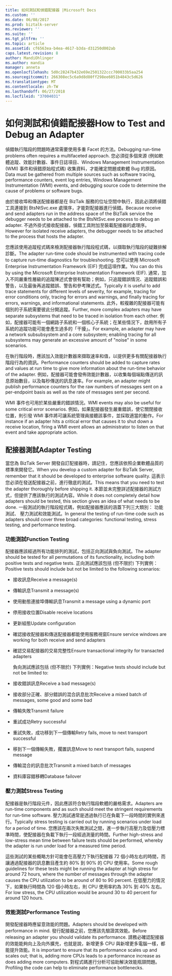 ```yaml
---
title: 如何測試和偵錯配接器 |Microsoft Docs
ms.custom: ''
ms.date: 06/08/2017
ms.prod: biztalk-server
ms.reviewer: ''
ms.suite: ''
ms.tgt_pltfrm: ''
ms.topic: article
ms.assetid: cf6563ea-b4ea-4617-b3da-d31250d002ab
caps.latest.revision: 8
author: MandiOhlinger
ms.author: mandia
manager: anneta
ms.openlocfilehash: 5d0c28247b432e69e2501322ccc700033b5aa254
ms.sourcegitcommit: 266308ec5c6a9d8d80ff298ee6051b4843c5d626
ms.translationtype: MT
ms.contentlocale: zh-TW
ms.lasthandoff: 06/27/2018
ms.locfileid: "37004031"
---
```

# <a name="how-to-test-and-debug-an-adapter"></a><span data-ttu-id="6b4c9-102">如何測試和偵錯配接器</span><span class="sxs-lookup"><span data-stu-id="6b4c9-102">How to Test and Debug an Adapter</span></span>
<span data-ttu-id="6b4c9-103">偵錯執行階段的問題時通常需要使用多重 Facet 的方法。</span><span class="sxs-lookup"><span data-stu-id="6b4c9-103">Debugging run-time problems often requires a multifaceted approach.</span></span> <span data-ttu-id="6b4c9-104">您必須從多個來源 (例如軟體追蹤、效能計數器、事件日誌項目、Windows Management Instrumentation (WMI) 事件和偵錯原始程式碼) 收集資料，才能確定問題或軟體 Bug 的原因。</span><span class="sxs-lookup"><span data-stu-id="6b4c9-104">Data must be gathered from multiple sources such as software tracing, performance counters, event log entries, Windows Management Instrumentation (WMI) events, and debugging source code to determine the cause of problems or software bugs.</span></span>  
  
 <span data-ttu-id="6b4c9-105">由於接收埠和傳送配接器都是在 BizTalk 服務的位址空間中執行，因此必須將偵錯工具連接到 BtsNtSvc.exe 處理序，才能對配接器進行偵錯。</span><span class="sxs-lookup"><span data-stu-id="6b4c9-105">Because receive and send adapters run in the address space of the BizTalk service the debugger needs to be attached to the BtsNtSvc.exe process to debug an adapter.</span></span> <span data-ttu-id="6b4c9-106">不過外掛式接收配接器，偵錯工具附加至裝載配接器的處理序。</span><span class="sxs-lookup"><span data-stu-id="6b4c9-106">However for isolated receive adapters, the debugger needs to be attached to the process that hosts the adapter.</span></span>  
  
 <span data-ttu-id="6b4c9-107">您應該使用追蹤程式碼來檢測配接器執行階段程式碼，以擷取執行階段的疑難排解診斷。</span><span class="sxs-lookup"><span data-stu-id="6b4c9-107">The adapter run-time code should be instrumented with tracing code to capture run-time diagnostics for troubleshooting.</span></span> <span data-ttu-id="6b4c9-108">您可以使用 Microsoft Enterprise Instrumentation Framework (EIF) 完成這項作業。</span><span class="sxs-lookup"><span data-stu-id="6b4c9-108">You can do this by using the Microsoft Enterprise Instrumentation Framework (EIF).</span></span> <span data-ttu-id="6b4c9-109">通常，加入不同嚴重性層級的追蹤陳述式會很有幫助；例如，只追蹤錯誤情況、追蹤錯誤和警告，以及最後再追蹤錯誤、警告和參考陳述式。</span><span class="sxs-lookup"><span data-stu-id="6b4c9-109">Typically it is useful to add trace statements for different levels of severity, for example, tracing for error conditions only, tracing for errors and warnings, and finally tracing for errors, warnings, and informational statements.</span></span> <span data-ttu-id="6b4c9-110">此外，較複雜的配接器可能有個別的子系統需要彼此分開追蹤。</span><span class="sxs-lookup"><span data-stu-id="6b4c9-110">Further, more complex adapters may have separate subsystems that need to be traced in isolation from each other.</span></span> <span data-ttu-id="6b4c9-111">例如，配接器可能有一個網路子系統和一個核心子系統；在某些情況下，啟用所有子系統的追蹤功能可能會產生過多的「干擾」。</span><span class="sxs-lookup"><span data-stu-id="6b4c9-111">For example, an adapter may have a network subsubsystem and a core subsystem; enabling tracing for all subsystems may generate an excessive amount of "noise" in some scenarios.</span></span>  
  
 <span data-ttu-id="6b4c9-112">在執行階段時，應該加入效能計數器來擷取速率和值，以提供更多有關配接器執行階段行為的資訊。</span><span class="sxs-lookup"><span data-stu-id="6b4c9-112">Performance counters should be added to capture rates and values at run time to give more information about the run-time behavior of the adapter.</span></span> <span data-ttu-id="6b4c9-113">例如，配接器可能會發佈效能計數器，以收集每個端點傳送的訊息原始數目，以及每秒傳送的訊息速率。</span><span class="sxs-lookup"><span data-stu-id="6b4c9-113">For example, an adapter might publish performance counters for the raw numbers of messages sent on a per-endpoint basis as well as the rate of messages sent per second.</span></span>  
  
 <span data-ttu-id="6b4c9-114">WMI 事件也可用於某些嚴重的錯誤情況。</span><span class="sxs-lookup"><span data-stu-id="6b4c9-114">WMI events may also be useful for some critical error scenarios.</span></span>  <span data-ttu-id="6b4c9-115">例如，如果配接器發生嚴重錯誤，使它關閉接收位置，則引發 WMI 事件將可讓系統管理員接聽該事件，並採取適當的動作。</span><span class="sxs-lookup"><span data-stu-id="6b4c9-115">For instance if an adapter hits a critical error that causes it to shut down a receive location, firing a WMI event allows an administrator to listen on that event and take appropriate action.</span></span>  
  
## <a name="adapter-testing"></a><span data-ttu-id="6b4c9-116">配接器測試</span><span class="sxs-lookup"><span data-stu-id="6b4c9-116">Adapter Testing</span></span>  
 <span data-ttu-id="6b4c9-117">當您為 BizTalk Server 開發自訂配接器時，請記住，您應該依照企業軟體品質的標準來開發它。</span><span class="sxs-lookup"><span data-stu-id="6b4c9-117">When you develop a custom adapter for BizTalk Server, remember that it should be developed to enterprise software quality.</span></span> <span data-ttu-id="6b4c9-118">這表示您必須在發送配接器之前，進行徹底的測試。</span><span class="sxs-lookup"><span data-stu-id="6b4c9-118">This means that you need to test the adapter thoroughly before shipping it.</span></span> <span data-ttu-id="6b4c9-119">本節並未完整詳述配接器的測試方式，但提供了應該執行的測試內容。</span><span class="sxs-lookup"><span data-stu-id="6b4c9-119">While it does not completely detail how adapters should be tested, this section gives an idea of what needs to be done.</span></span> <span data-ttu-id="6b4c9-120">一般測試的執行階段程式碼，例如配接器應該的涵蓋下列三大類別： 功能測試、 壓力測試和效能測試。</span><span class="sxs-lookup"><span data-stu-id="6b4c9-120">In general the testing of run-time code such as adapters should cover three broad categories: functional testing, stress testing, and performance testing.</span></span>  
  
### <a name="function-testing"></a><span data-ttu-id="6b4c9-121">功能測試</span><span class="sxs-lookup"><span data-stu-id="6b4c9-121">Function Testing</span></span>  
 <span data-ttu-id="6b4c9-122">配接器應該經過所有功能排列的測試，包括正向測試與負向測試。</span><span class="sxs-lookup"><span data-stu-id="6b4c9-122">The adapter should be tested for all permutations of its functionality, including both positive tests and negative tests.</span></span> <span data-ttu-id="6b4c9-123">正向測試應該包括 (但不限於) 下列實例：</span><span class="sxs-lookup"><span data-stu-id="6b4c9-123">Positive tests should include but not be limited to the following scenarios:</span></span>  
  
- <span data-ttu-id="6b4c9-124">接收訊息</span><span class="sxs-lookup"><span data-stu-id="6b4c9-124">Receive a message(s)</span></span>  
  
- <span data-ttu-id="6b4c9-125">傳輸訊息</span><span class="sxs-lookup"><span data-stu-id="6b4c9-125">Transmit a message(s)</span></span>  
  
- <span data-ttu-id="6b4c9-126">使用動態連接埠傳輸訊息</span><span class="sxs-lookup"><span data-stu-id="6b4c9-126">Transmit a message using a dynamic port</span></span>  
  
- <span data-ttu-id="6b4c9-127">停用接收位置</span><span class="sxs-lookup"><span data-stu-id="6b4c9-127">Disable receive locations</span></span>  
  
- <span data-ttu-id="6b4c9-128">更新組態</span><span class="sxs-lookup"><span data-stu-id="6b4c9-128">Update configuration</span></span>  
  
- <span data-ttu-id="6b4c9-129">確認接收配接器和傳送配接器都能使用服務視窗</span><span class="sxs-lookup"><span data-stu-id="6b4c9-129">Ensure service windows are working for both receive and send adapters</span></span>  
  
- <span data-ttu-id="6b4c9-130">確認交易配接器的交易完整性</span><span class="sxs-lookup"><span data-stu-id="6b4c9-130">Ensure transactional integrity for transacted adapters</span></span>  
  
  <span data-ttu-id="6b4c9-131">負向測試應該包括 (但不限於) 下列實例：</span><span class="sxs-lookup"><span data-stu-id="6b4c9-131">Negative tests should include but not be limited to:</span></span>  
  
- <span data-ttu-id="6b4c9-132">接收錯誤訊息</span><span class="sxs-lookup"><span data-stu-id="6b4c9-132">Receive a bad message(s)</span></span>  
  
- <span data-ttu-id="6b4c9-133">接收部分正確、部分錯誤的混合訊息批次</span><span class="sxs-lookup"><span data-stu-id="6b4c9-133">Receive a mixed batch of messages, some good and some bad</span></span>  
  
- <span data-ttu-id="6b4c9-134">傳輸失敗</span><span class="sxs-lookup"><span data-stu-id="6b4c9-134">Transmit failure</span></span>  
  
- <span data-ttu-id="6b4c9-135">重試成功</span><span class="sxs-lookup"><span data-stu-id="6b4c9-135">Retry successful</span></span>  
  
- <span data-ttu-id="6b4c9-136">重試失敗，成功移到下一個傳輸</span><span class="sxs-lookup"><span data-stu-id="6b4c9-136">Retry fails, move to next transport successful</span></span>  
  
- <span data-ttu-id="6b4c9-137">移到下一個傳輸失敗，擱置訊息</span><span class="sxs-lookup"><span data-stu-id="6b4c9-137">Move to next transport fails, suspend message</span></span>  
  
- <span data-ttu-id="6b4c9-138">傳輸混合的訊息批次</span><span class="sxs-lookup"><span data-stu-id="6b4c9-138">Transmit a mixed batch of messages</span></span>  
  
- <span data-ttu-id="6b4c9-139">資料庫容錯移轉</span><span class="sxs-lookup"><span data-stu-id="6b4c9-139">Database failover</span></span>  
  
### <a name="stress-testing"></a><span data-ttu-id="6b4c9-140">壓力測試</span><span class="sxs-lookup"><span data-stu-id="6b4c9-140">Stress Testing</span></span>  
 <span data-ttu-id="6b4c9-141">配接器是執行階段元件，因此應該符合執行階段軟體的嚴格需求。</span><span class="sxs-lookup"><span data-stu-id="6b4c9-141">Adapters are run-time components and as such should meet the stringent requirements for run-time software.</span></span> <span data-ttu-id="6b4c9-142">壓力測試通常是透過執行已在負載下一段時間的實例來進行。</span><span class="sxs-lookup"><span data-stu-id="6b4c9-142">Typically stress testing is carried out by running scenarios under load for a period of time.</span></span> <span data-ttu-id="6b4c9-143">您應該在兩次失敗測試之間，進一步執行高壓力及低壓力標準時間，使配接器在負載下執行一段經過測量的時間。</span><span class="sxs-lookup"><span data-stu-id="6b4c9-143">Further high-stress and low-stress mean time between failure tests should be performed, whereby the adapter is run under load for a measured time period.</span></span>  
  
 <span data-ttu-id="6b4c9-144">這些測試的某些概略方針可能會在高壓力下執行配接器 72 個小時左右的時間，而讓通過配接器的訊息數目產生約 80% 到 90% 的 CPU 使用率。</span><span class="sxs-lookup"><span data-stu-id="6b4c9-144">Some rough guidelines for these tests might be running the adapter at high stress for around 72 hours, where the number of messages through the adapter causes the CPU utilization to be around of 80 to 90 percent.</span></span> <span data-ttu-id="6b4c9-145">在低壓力的情況下，如果執行時間為 120 個小時左右，則 CPU 使用率約為 30% 到 40% 左右。</span><span class="sxs-lookup"><span data-stu-id="6b4c9-145">For low stress, the CPU utilization would be around 30 to 40 percent for around 120 hours.</span></span>  
  
### <a name="performance-testing"></a><span data-ttu-id="6b4c9-146">效能測試</span><span class="sxs-lookup"><span data-stu-id="6b4c9-146">Performance Testing</span></span>  
 <span data-ttu-id="6b4c9-147">開發配接器時應留意效能的問題。</span><span class="sxs-lookup"><span data-stu-id="6b4c9-147">Adapters should be developed with performance in mind.</span></span> <span data-ttu-id="6b4c9-148">發行配接器之前，您應該先驗證其效能。</span><span class="sxs-lookup"><span data-stu-id="6b4c9-148">Before releasing an adapter you should validate its performance.</span></span> <span data-ttu-id="6b4c9-149">請務必確認配接器的效能能夠向上及向外擴充，也就是說，新增更多 CPU 與新增更多電腦一樣，都能提升效能。</span><span class="sxs-lookup"><span data-stu-id="6b4c9-149">It is important to ensure that its performance scales up and scales out; that is, adding more CPUs leads to a performance increase as does adding more computers.</span></span> <span data-ttu-id="6b4c9-150">對程式碼進行分析可協助解決效能瓶頸問題。</span><span class="sxs-lookup"><span data-stu-id="6b4c9-150">Profiling the code can help to eliminate performance bottlenecks.</span></span>